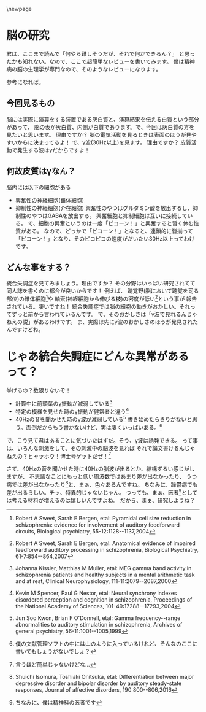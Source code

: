 \newpage
# 脳の研究
君は、ここまで読んで「何やら難しそうだが、それで何かできるん？」
と思ったかも知れない。なので、ここで超簡単なレビューを書いてみます。
僕は精神病の脳の生理学が専門なので、そのようなレビューになります。

参考になれば。

## 今回見るもの
脳には実際に演算をする装置である灰白質と、演算結果を伝える白質という部分があって、
脳の表が灰白質、内側が白質であります。で、今回は灰白質の方を見たいと思います。
理由ですか？
脳の電気活動を見るときは表面のほうが見やすいからに決まってるよ！
で、γ波(30Hz以上)を見ます。
理由ですか？
皮質活動で発生する波はγだからですよ！

## 何故皮質はγなん？
脳内には以下の細胞がある
- 興奮性の神経細胞(錐体細胞)
- 抑制性の神経細胞(介在細胞)
興奮性のやつはグルタミン酸を放出するし、抑制性のやつはGABAを放出する。
興奮細胞と抑制細胞は互いに接続している。
で、細胞の興奮というのは一度「ピコーン！」と興奮すると暫く休む性質がある。
なので、どっかで「ピコーン！」となると、連鎖的に皆揃って
「ピコーン！」となり、そのピコピコの速度がだいたい30Hz以上ってわけです。

## どんな事をする？
統合失調症を見てみましょう。理由ですか？
その分野はいっぱい研究されてて同人誌を書くのに都合が良いからです！
例えば、
聴覚野(脳において聴覚を司る部位)の錐体細胞[^sweet2004pyramidal]や
軸索(神経細胞から伸びる枝)の密度が低い[^sweet2007anatomical]という事が
報告されている。凄いですね！
統合失調症では脳の細胞の動きがおかしい。それってずっと前から言われているんです。
で、そのおかしさは「γ波で見れるんじゃねえの説」があるわけです。
ま、実際は先にγ波のおかしさのほうが発見されたんですけどね。
[^sweet2004pyramidal]: Robert A Sweet, Sarah E  Bergen, etal: Pyramidal cell size reduction in schizophrenia: evidence for involvement of auditory feedforward circuits, Biological psychiatry, 55-12:1128--1137,2004
[^sweet2007anatomical]: Robert A Sweet, Sarah E  Bergen, etal: Anatomical evidence of impaired feedforward auditory processing in schizophrenia, Biological Psychiatry, 61-7:854--864,2007

# じゃあ統合失調症にどんな異常があるって？
挙げるの？数限りないぞ！

- 計算中に前頭葉のγ振動が減弱している[^kissler2000meg]
- 特定の模様を見せた時のγ振動が健常者と違う[^spencer2004neural]
- 40Hzの音を聞かせた時のγ波が減弱している[^kwon1999gamma]
書き始めたらきりがないと思う。面倒だからもう書かないけど、実は凄くいっぱいある。[^ippai]

[^kissler2000meg]: Johanna Kissler, Matthias M  Muller, etal: MEG gamma band activity in schizophrenia patients and healthy subjects in a mental arithmetic task and at rest, Clinical Neurophysiology, 111-11:2079--2087,2000
[^spencer2004neural]: Kevin M Spencer, Paul G  Nestor, etal: Neural synchrony indexes disordered perception and cognition in schizophrenia, Proceedings of the National Academy of Sciences, 101-49:17288--17293,2004
[^kwon1999gamma]: Jun Soo Kwon, Brian F  O'Donnell, etal: Gamma frequency--range abnormalities to auditory stimulation in schizophrenia, Archives of general psychiatry, 56-11:1001--1005,1999

[^ippai]: 僕の文献管理ソフトの中には山のように入っているけれど、そんなのここに書いてもしょうがないでしょ？

で、こう見て君はあることに気づいたはずだ。そう、γ波は誘発できる。
って事は、いろんな刺激をして、その刺激中の脳波を見れば
それで論文書けるんじゃねえの？ヒャッホウ！博士号ゲットだぜ！[^getdaze]

[^getdaze]: 言うほど簡単じゃないけどな…

さて、40Hzの音を聞かせた時に40Hzの脳波が出るとか、結構ずるい感じがしますが、
不思議なことにもっと低い周波数ではあまり差が出なかったり、
うつ病では差が出なかったり[^isomura2016]と、まぁ、色々あるんですね。
ちなみに、躁鬱病でも差が出るらしい。チッ、特異的じゃないじゃん。
つっても、まぁ、医者[^isha]としては考える材料が増えるのは嬉しいんですよね。
だから、まぁ、研究しようね？

[^isomura2016]: Shuichi Isomura, Toshiaki  Onitsuka, etal: Differentiation between major depressive disorder and bipolar disorder by auditory steady-state responses, Journal of affective disorders, 190:800--806,2016

[^isha]: ちなみに、僕は精神科の医者です

